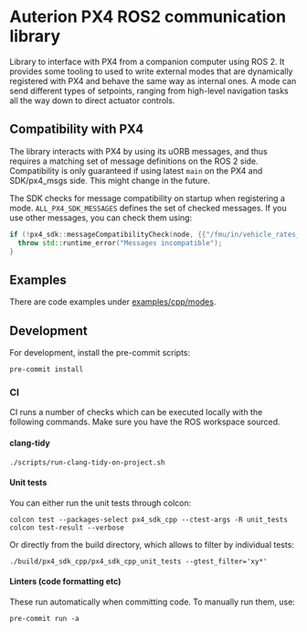 # Auterion PX4 ROS2 communication library

Library to interface with PX4 from a companion computer using ROS 2.
It provides some tooling to used to write external modes that are dynamically registered with PX4 and behave the same way as internal ones.
A mode can send different types of setpoints, ranging from high-level navigation tasks all the way down to direct actuator controls.

## Compatibility with PX4
The library interacts with PX4 by using its uORB messages, and thus requires a matching set of message definitions on the ROS 2 side.
Compatibility is only guaranteed if using latest `main` on the PX4 and SDK/px4_msgs side. This might change in the future.

The SDK checks for message compatibility on startup when registering a mode.
`ALL_PX4_SDK_MESSAGES` defines the set of checked messages. If you use other messages, you can check them using:
```c++
if (!px4_sdk::messageCompatibilityCheck(node, {{"/fmu/in/vehicle_rates_setpoint"}})) {
  throw std::runtime_error("Messages incompatible");
}
```

## Examples
There are code examples under [examples/cpp/modes](examples/cpp/modes).

## Development
For development, install the pre-commit scripts:
```shell
pre-commit install
```

### CI
CI runs a number of checks which can be executed locally with the following commands.
Make sure you have the ROS workspace sourced.

#### clang-tidy
```shell
./scripts/run-clang-tidy-on-project.sh
```

#### Unit tests
You can either run the unit tests through colcon:
```shell
colcon test --packages-select px4_sdk_cpp --ctest-args -R unit_tests
colcon test-result --verbose
```
Or directly from the build directory, which allows to filter by individual tests:
```shell
./build/px4_sdk_cpp/px4_sdk_cpp_unit_tests --gtest_filter='xy*'
```

#### Linters (code formatting etc)
These run automatically when committing code. To manually run them, use:
```shell
pre-commit run -a
```
